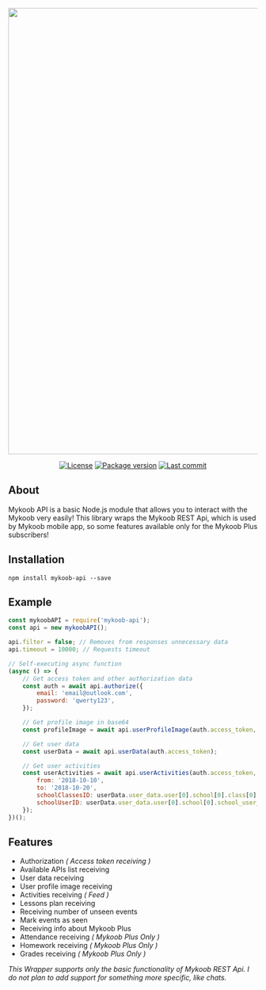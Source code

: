 <p align="center">
	<img src="https://raw.githubusercontent.com/Kirlovon/Mykoob-API/master/logo/logo.svg?sanitize=true" width="900">
</p>

<p align="center">
	<a href="https://github.com/Kirlovon/Mykoob-API/blob/master/LICENSE"><img src="https://img.shields.io/github/license/Kirlovon/Mykoob-API.svg" alt="License"></a>
	<a href="https://github.com/Kirlovon/Mykoob-API/blob/master/package.json"><img src="https://img.shields.io/github/package-json/v/Kirlovon/Mykoob-API.svg" alt="Package version"></a>
	<a href="https://github.com/Kirlovon/Mykoob-API/commits/master"><img src="https://img.shields.io/github/last-commit/Kirlovon/Mykoob-API.svg" alt="Last commit"></a>
</p>

## About

Mykoob API is a basic Node.js module that allows you to interact with the Mykoob very easily! This library wraps the Mykoob REST Api, which is used by Mykoob mobile app, so some features available only for the Mykoob Plus subscribers!

## Installation

```
npm install mykoob-api --save
```

## Example

```javascript
const mykoobAPI = require('mykoob-api');
const api = new mykoobAPI();

api.filter = false; // Removes from responses unnecessary data
api.timeout = 10000; // Requests timeout

// Self-executing async function
(async () => {
	// Get access token and other authorization data
	const auth = await api.authorize({
		email: 'email@outlook.com',
		password: 'qwerty123',
	});

	// Get profile image in base64
	const profileImage = await api.userProfileImage(auth.access_token, 'SMALL');

	// Get user data
	const userData = await api.userData(auth.access_token);

	// Get user activities
	const userActivities = await api.userActivities(auth.access_token, {
		from: '2018-10-10',
		to: '2018-10-20',
		schoolClassesID: userData.user_data.user[0].school[0].class[0].school_classes_id,
		schoolUserID: userData.user_data.user[0].school[0].school_user_id,
	});
})();
```

## Features

-   Authorization _( Access token receiving )_
-   Available APIs list receiving
-   User data receiving
-   User profile image receiving
-   Activities receiving _( Feed )_
-   Lessons plan receiving
-   Receiving number of unseen events
-   Mark events as seen
-   Receiving info about Mykoob Plus
-   Attendance receiving _( Mykoob Plus Only )_
-   Homework receiving _( Mykoob Plus Only )_
-   Grades receiving _( Mykoob Plus Only )_

_This Wrapper supports only the basic functionality of Mykoob REST Api. I do not plan to add support for something more specific, like chats._
